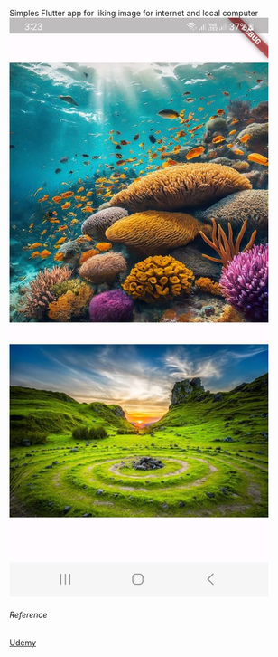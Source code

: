 Simples Flutter app for liking image for internet and local computer
![App Screen Looks](images/screen.jpg)

###### Reference 
[Udemy](https://www.example.com)
